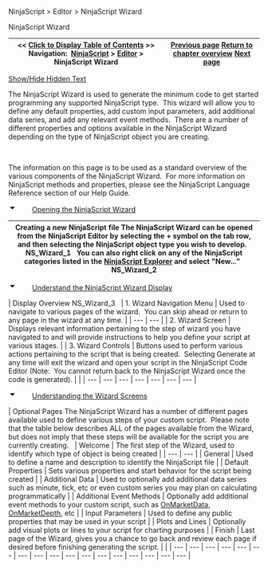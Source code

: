 ﻿


NinjaScript \> Editor \> NinjaScript Wizard






















NinjaScript Wizard







| \<\< [Click to Display Table of Contents](ns_wizard.md) \>\> **Navigation:**     [NinjaScript](ninjascript-1.md) \> [Editor](editor-1.md) \> NinjaScript Wizard | [Previous page](ns_explorer-1.md) [Return to chapter overview](editor-1.md) [Next page](code_snippets-1.md) |
| --- | --- |




[Show/Hide Hidden Text](javascript:HMToggleExpandAll(!HMAnyToggleOpen()) "Click to open/close expanding sections")









The NinjaScript Wizard is used to generate the minimum code to get started programming any supported NinjaScript type.  This wizard will allow you to define any default properties, add custom input parameters, add additional data series, and add any relevant event methods.  There are a number of different properties and options available in the NinjaScript Wizard depending on the type of NinjaScript object you are creating.  


 


The information on this page is to be used as a standard overview of the various components of the NinjaScript Wizard.  For more information on NinjaScript methods and properties, please see the NinjaScript Language Reference section of our Help Guide.


![tog_minus](tog_minus-1.gif)        [Opening the NinjaScript Wizard](javascript:HMToggle('toggle','OpeningTheNinjaScriptWizard','OpeningTheNinjaScriptWizard_ICON'))




| Creating a new NinjaScript file The NinjaScript Wizard can be opened from the NinjaScript Editor by selecting the \+ symbol on the tab row, and then selecting the NinjaScript object type you wish to develop.   NS_Wizard_1   You can also right click on any of the NinjaScript categories listed in the [NinjaScript Explorer](ns_explorer-1.md) and select "New..."   NS_Wizard_2 |
| --- |



![tog_minus](tog_minus-1.gif)        [Understand the NinjaScript Wizard Display](javascript:HMToggle('toggle','UnderstandtheNinjaScriptWizardDisplay','UnderstandtheNinjaScriptWizardDisplay_ICON'))




| Display Overview NS_Wizard_3     | 1\. Wizard Navigation Menu | Used to navigate to various pages of the wizard.  You can skip ahead or return to any page in the wizard at any time. | | --- | --- | | 2\. Wizard Screen | Displays relevant information pertaining to the step of wizard you have navigated to and will provide instructions to help you define your script at various stages. | | 3\. Wizard Controls | Buttons used to perform various actions pertaining to the script that is being created.  Selecting Generate at any time will exit the wizard and open your script in the NinjaScript Code Editor (Note:  You cannot return back to the NinjaScript Wizard once the code is generated). | |
| --- | --- | --- | --- | --- | --- | --- |



![tog_minus](tog_minus-1.gif)        [Understanding the Wizard Screens](javascript:HMToggle('toggle','UnderstandingTheWizardScreens','UnderstandingTheWizardScreens_ICON'))




| Optional Pages The NinjaScript Wizard has a number of different pages available used to define various steps of your custom script.  Please note that the table below describes ALL of the pages available from the Wizard, but does not imply that these steps will be available for the script you are currently creating.     | Welcome | The first step of the Wizard, used to identify which type of object is being created | | --- | --- | | General | Used to define a name and description to identify the NinjaScript file | | Default Properties | Sets various properties and start behavior for the script being created | | Additional Data | Used to optionally add additional data series such as minute, tick, etc or even custom series you may plan on calculating programmatically | | Additional Event Methods | Optionally add additional event methods to your custom script, such as [OnMarketData](onmarketdata-1.md), [OnMarketDepth](onmarketdepth-1.md), etc | | Input Parameters | Used to define any public properties that may be used in your script | | Plots and Lines | Optionally add visual plots or lines to your script for charting purposes | | Finish | Last page of the Wizard, gives you a chance to go back and review each page if desired before finishing generating the script. | |
| --- | --- | --- | --- | --- | --- | --- | --- | --- | --- | --- | --- | --- | --- | --- | --- | --- |











